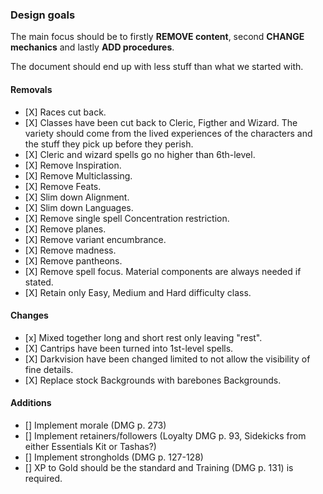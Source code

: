 ### Design goals

The main focus should be to firstly **REMOVE content**, second **CHANGE mechanics** and lastly **ADD procedures**.

The document should end up with less stuff than what we started with.

#### Removals

* \[X] Races cut back.
* \[X] Classes have been cut back to Cleric, Figther and Wizard. The variety should come from the lived experiences of the characters and the stuff they pick up before they perish.
* \[X] Cleric and wizard spells go no higher than 6th-level.
* \[X] Remove Inspiration.
* \[X] Remove Multiclassing.
* \[X] Remove Feats.
* \[X] Slim down Alignment.
* \[X] Slim down Languages.
* \[X] Remove single spell Concentration restriction.
* \[X] Remove planes.
* \[X] Remove variant encumbrance.
* \[X] Remove madness.
* \[X] Remove pantheons.
* \[X] Remove spell focus. Material components are always needed if stated.
* \[X] Retain only Easy, Medium and Hard difficulty class.

#### Changes

* \[x] Mixed together long and short rest only leaving "rest".
* \[X] Cantrips have been turned into 1st-level spells.
* \[X] Darkvision have been changed limited to not allow the visibility of fine details.
* \[X] Replace stock Backgrounds with barebones Backgrounds.

#### Additions

* \[] Implement morale (DMG p. 273)
* \[] Implement retainers/followers (Loyalty DMG p. 93, Sidekicks from either Essentials Kit or Tashas?)
* \[] Implement strongholds (DMG p. 127-128)
* \[] XP to Gold should be the standard and Training (DMG p. 131) is required.
